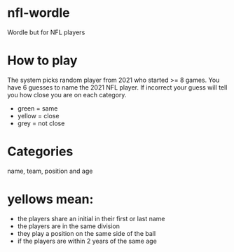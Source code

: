 # nfl-wordle
Wordle but for NFL players

# How to play
The system picks random player from 2021 who started >= 8 games.
You have 6 guesses to name the 2021 NFL player. If incorrect your guess will tell you how close you are on each category.
- green = same
- yellow = close
- grey = not close

# Categories
name, team, position and age

# yellows mean:
- the players share an initial in their first or last name
- the players are in the same division
- they play a position  on the same side of the ball
- if the players are within 2 years of the same age